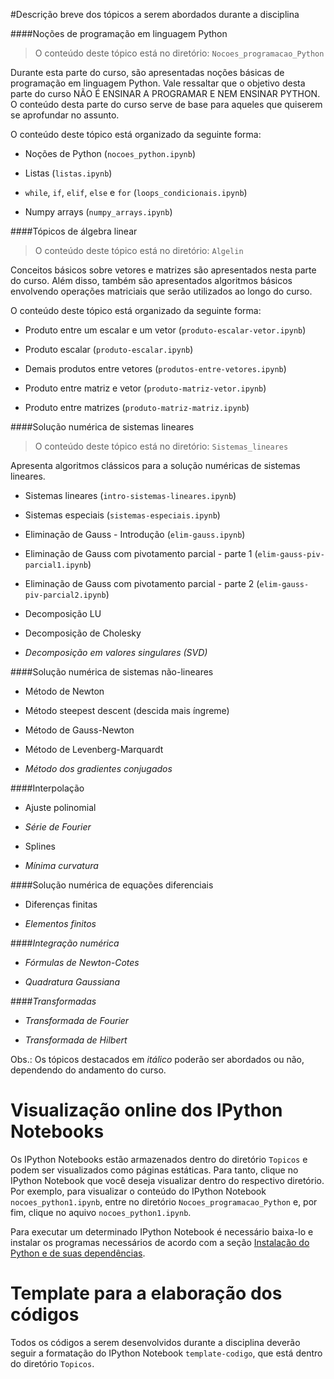 #Descrição breve dos tópicos a serem abordados durante a disciplina

####Noções de programação em linguagem Python

> O conteúdo deste tópico está no diretório: `Nocoes_programacao_Python`

Durante esta parte do curso, são apresentadas noções básicas de
programação em linguagem Python. Vale ressaltar que o objetivo desta
parte do curso NÃO É ENSINAR A PROGRAMAR E NEM ENSINAR PYTHON. O
conteúdo desta parte do curso serve de base para aqueles que 
quiserem se aprofundar no assunto.

O conteúdo deste tópico está organizado da seguinte forma:

* Noções de Python (`nocoes_python.ipynb`)

* Listas (`listas.ipynb`)

* `while`, `if`, `elif`, `else` e `for` (`loops_condicionais.ipynb`)

* Numpy arrays (`numpy_arrays.ipynb`)

####Tópicos de álgebra linear

> O conteúdo deste tópico está no diretório: `Algelin`

Conceitos básicos sobre vetores e matrizes são apresentados nesta
parte do curso. Além disso, também são apresentados algoritmos 
básicos envolvendo operações matriciais que serão utilizados ao
longo do curso.

O conteúdo deste tópico está organizado da seguinte forma:

* Produto entre um escalar e um vetor (`produto-escalar-vetor.ipynb`)

* Produto escalar (`produto-escalar.ipynb`)

* Demais produtos entre vetores (`produtos-entre-vetores.ipynb`)

* Produto entre matriz e vetor (`produto-matriz-vetor.ipynb`)

* Produto entre matrizes (`produto-matriz-matriz.ipynb`)

####Solução numérica de sistemas lineares

> O conteúdo deste tópico está no diretório: `Sistemas_lineares`

Apresenta algoritmos clássicos para a solução numéricas de 
sistemas lineares.

* Sistemas lineares (`intro-sistemas-lineares.ipynb`)

* Sistemas especiais (`sistemas-especiais.ipynb`)

* Eliminação de Gauss - Introdução (`elim-gauss.ipynb`)

* Eliminação de Gauss com pivotamento parcial - parte 1 (`elim-gauss-piv-parcial1.ipynb`)

* Eliminação de Gauss com pivotamento parcial - parte 2 (`elim-gauss-piv-parcial2.ipynb`)

* Decomposição LU

* Decomposição de Cholesky

* *Decomposição em valores singulares (SVD)*

####Solução numérica de sistemas não-lineares

* Método de Newton

* Método steepest descent (descida mais íngreme)

* Método de Gauss-Newton

* Método de Levenberg-Marquardt

* *Método dos gradientes conjugados*

####Interpolação

* Ajuste polinomial

* *Série de Fourier*

* Splines

* *Mínima curvatura*

####Solução numérica de equações diferenciais

* Diferenças finitas

* *Elementos finitos*

####*Integração numérica*

* *Fórmulas de Newton-Cotes*

* *Quadratura Gaussiana*

####*Transformadas*

* *Transformada de Fourier*

* *Transformada de Hilbert*

Obs.: Os tópicos destacados em *itálico* poderão ser abordados ou não,
dependendo do andamento do curso.

# Visualização online dos IPython Notebooks

Os IPython Notebooks estão armazenados dentro do diretório
`Topicos` e podem ser visualizados
como páginas estáticas. Para tanto, clique no IPython Notebook que 
você deseja visualizar dentro do respectivo diretório. Por exemplo,
para visualizar o conteúdo do IPython Notebook `nocoes_python1.ipynb`,
entre no diretório `Nocoes_programacao_Python` e, por fim, clique no 
aquivo `nocoes_python1.ipynb`.

Para executar um determinado IPython Notebook é necessário 
baixa-lo e instalar os programas necessários de acordo com a seção
[Instalação do Python e de suas dependências](https://github.com/birocoles/Disciplina-metodos-computacionais#instala%C3%A7%C3%A3o-do-python-e-de-suas-depend%C3%AAncias).

# Template para a elaboração dos códigos

Todos os códigos a serem desenvolvidos durante a disciplina deverão
seguir a formatação do IPython Notebook `template-codigo`, que está
dentro do diretório `Topicos`.